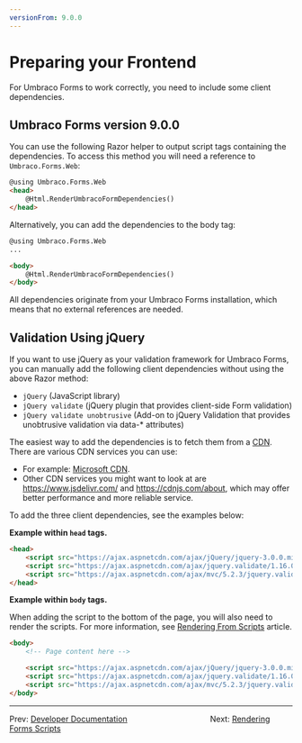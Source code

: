 ```yaml
---
versionFrom: 9.0.0
---
```


# Preparing your Frontend

For Umbraco Forms to work correctly, you need to include some client dependencies.

## Umbraco Forms version 9.0.0

You can use the following Razor helper to output script tags containing the dependencies. To access this method you will need a reference to `Umbraco.Forms.Web`:

```html
@using Umbraco.Forms.Web
<head>
    @Html.RenderUmbracoFormDependencies()
</head>
```

Alternatively, you can add the dependencies to the body tag:

```html
@using Umbraco.Forms.Web
...

<body>
    @Html.RenderUmbracoFormDependencies()
</body>
```

All dependencies originate from your Umbraco Forms installation, which means that no external references are needed.


## Validation Using jQuery
If you want to use jQuery as your validation framework for Umbraco Forms, you can manually add the following client dependencies without using the above Razor method:
- `jQuery` (JavaScript library)
- `jQuery validate` (jQuery plugin that provides client-side Form validation)
- `jQuery validate unobtrusive` (Add-on to jQuery Validation that provides unobtrusive validation via data-* attributes)

The easiest way to add the dependencies is to fetch them from a [CDN](https://en.wikipedia.org/wiki/Content_delivery_network). There are various CDN services you can use:

- For example: [Microsoft CDN](https://docs.microsoft.com/en-us/aspnet/ajax/cdn/overview).
- Other CDN services you might want to look at are https://www.jsdelivr.com/ and https://cdnjs.com/about, which may offer better performance and more reliable service.

To add the three client dependencies, see the examples below:

**Example within `head` tags.**

```html
<head>
    <script src="https://ajax.aspnetcdn.com/ajax/jQuery/jquery-3.0.0.min.js"></script>
    <script src="https://ajax.aspnetcdn.com/ajax/jquery.validate/1.16.0/jquery.validate.min.js"></script>
    <script src="https://ajax.aspnetcdn.com/ajax/mvc/5.2.3/jquery.validate.unobtrusive.min.js"></script>
</head>
```

**Example within `body` tags.**

When adding the script to the bottom of the page, you will also need to render the scripts. For more information, see [Rendering From Scripts](../Rendering-Scripts/index.md) article.

```html
<body>
    <!-- Page content here -->

    <script src="https://ajax.aspnetcdn.com/ajax/jQuery/jquery-3.0.0.min.js"></script>
    <script src="https://ajax.aspnetcdn.com/ajax/jquery.validate/1.16.0/jquery.validate.min.js"></script>
    <script src="https://ajax.aspnetcdn.com/ajax/mvc/5.2.3/jquery.validate.unobtrusive.min.js"></script>
</body>
```

---

Prev: [Developer Documentation](../index.md) &emsp; &emsp; &emsp; &emsp; &emsp; &emsp; &emsp; &emsp; Next: [Rendering Forms Scripts](../Rendering-Scripts/index.md)
